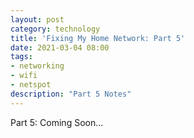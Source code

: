 ```yaml
---
layout: post
category: technology
title: 'Fixing My Home Network: Part 5'
date: 2021-03-04 08:00
tags:
- networking
- wifi
- netspot
description: "Part 5 Notes"
---
```


Part 5: Coming Soon...